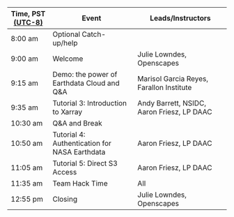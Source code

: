 | Time, PST [(UTC-8)](https://www.timeanddate.com/time/zones/pst) | Event | Leads/Instructors |
|------|-------|-------------------|
| 8:00 am | Optional Catch-up/help |  |
| 9:00 am | Welcome | Julie Lowndes, Openscapes |
| 9:15 am | Demo: the power of Earthdata Cloud and Q&A| Marisol Garcia Reyes, Farallon Institute |
| 9:35 am | Tutorial 3: Introduction to Xarray | Andy Barrett, NSIDC, Aaron Friesz, LP DAAC |
| 10:30 am | Q&A and Break  |  |
| 10:50 am | Tutorial 4: Authentication for NASA Earthdata | Aaron Friesz, LP DAAC |
| 11:05 am | Tutorial 5: Direct S3 Access | Aaron Friesz, LP DAAC |
| 11:35 am | Team Hack Time | All |
| 12:55 pm | Closing | Julie Lowndes, Openscapes |

